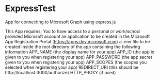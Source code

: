 # ExpressTest
App for connecting to Microsoft Graph using express.js

This App requires;
  You to have access to a personal or work/school provided Microsoft account
  an application to be created in the Microsoft App Registration Portal (https://apps.dev.microsoft.com)
  a .env file to be created inside the root directory of the app containing the following information
    APP_NAME (the display name for your app)
    APP_ID (the app id given to you when registering your app)
    APP_PASSWORD (the app secret given to you when registering your app)
    APP_SCOPES (the scopes you selected when registering your app)
    REDIRECT_URI (this should be http://localhost:3000/authorize)
    HTTP_PROXY (if used)
    
